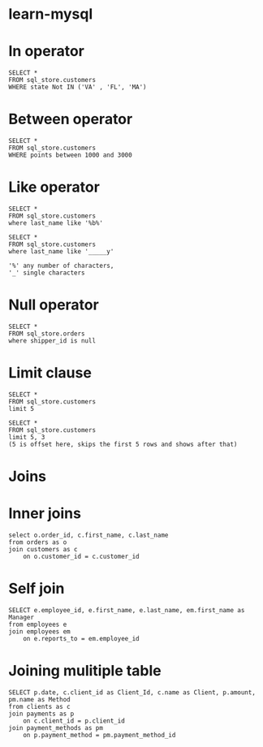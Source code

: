 # learn-mysql

# In operator 
```
SELECT *
FROM sql_store.customers
WHERE state Not IN ('VA' , 'FL', 'MA')
```
# Between operator
```
SELECT *
FROM sql_store.customers
WHERE points between 1000 and 3000
```
# Like operator
```
SELECT * 
FROM sql_store.customers
where last_name like '%b%'

SELECT * 
FROM sql_store.customers
where last_name like '_____y'

'%' any number of characters,
'_' single characters
```
# Null operator
```
SELECT * 
FROM sql_store.orders
where shipper_id is null
```
# Limit clause
```
SELECT * 
FROM sql_store.customers
limit 5

SELECT * 
FROM sql_store.customers
limit 5, 3 
(5 is offset here, skips the first 5 rows and shows after that)
```
# Joins

# Inner joins
```
select o.order_id, c.first_name, c.last_name
from orders as o
join customers as c
	on o.customer_id = c.customer_id
```
# Self join
```
SELECT e.employee_id, e.first_name, e.last_name, em.first_name as Manager
from employees e
join employees em
	on e.reports_to = em.employee_id
```
# Joining mulitiple table
```
SELECT p.date, c.client_id as Client_Id, c.name as Client, p.amount, pm.name as Method
from clients as c
join payments as p
	on c.client_id = p.client_id
join payment_methods as pm 
	on p.payment_method = pm.payment_method_id
```
